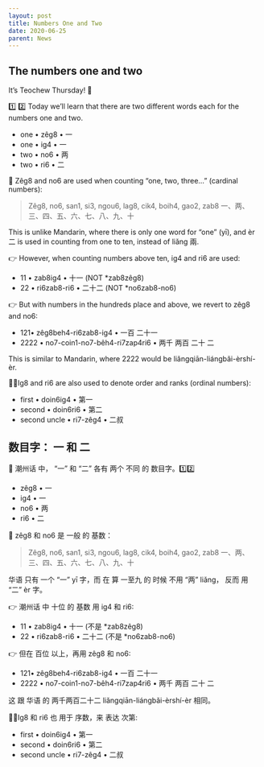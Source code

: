 ```yaml
---
layout: post
title: Numbers One and Two
date: 2020-06-25
parent: News
---
```


## The numbers one and two

It’s Teochew Thursday! 📖

1️⃣ 2️⃣ Today we’ll learn that there are two different words each for the numbers one and two.

 * one • zêg8 • 一
 * one • ig4 • 一
 * two • no6 • 两
 * two • ri6 • 二

🔢 Zêg8 and no6 are used when counting “one, two, three…” (cardinal numbers):
> Zêg8, no6, san1, si3, ngou6, lag8, cik4, boih4, gao2, zab8
> 一、两、三、四、五、六、七、八、九、十

This is unlike Mandarin, where there is only one word for “one” (yī), and èr 二 is used in counting from one to ten, instead of liǎng 兩.

👉 However, when counting numbers above ten, ig4 and ri6 are used:
 * 11 • zab8ig4 • 十一 (NOT \*zab8zêg8)
 * 22 • ri6zab8-ri6 • 二十二 (NOT \*no6zab8-no6)

👉 But with numbers in the hundreds place and above, we revert to zêg8 and no6:
 * 121• zêg8beh4-ri6zab8-ig4 • 一百 二十一
 * 2222 • no7-coin1-no7-bêh4-ri7zap4ri6 • 两千 两百 二十 二

This is similar to Mandarin, where 2222 would be liǎngqiān-liángbǎi-èrshí-èr.

🥇🥈Ig8 and ri6 are also used to denote order and ranks (ordinal numbers):

 * first • doin6ig4 • 第一
 * second • doin6ri6 • 第二
 * second uncle • ri7-zêg4 • 二叔

## 数目字： 一 和 二

📖 潮州话 中， “一” 和 “二” 各有 两个 不同 的 数目字。1️⃣2️⃣

 * zêg8 • 一
 * ig4 • 一
 * no6 • 两
 * ri6 • 二

🔢 zêg8 和 no6 是 一般 的 基数：
> Zêg8, no6, san1, si3, ngou6, lag8, cik4, boih4, gao2, zab8
> 一、两、三、四、五、六、七、八、九、十

华语 只有 一个 “一” yī 字，而 在 算 一至九 的 时候 不用 “两” liǎng， 反而 用 “二” èr 字。

👉 潮州话 中 十位 的 基数 用 ig4 和 ri6:

 * 11 • zab8ig4 • 十一 (不是 \*zab8zêg8)
 * 22 • ri6zab8-ri6 • 二十二 (不是 \*no6zab8-no6)

👉 但在 百位 以上，再用 zêg8 和 no6:

 * 121• zêg8beh4-ri6zab8-ig4 • 一百 二十一
 * 2222 • no7-coin1-no7-bêh4-ri7zap4ri6 • 两千 两百 二十 二

这 跟 华语 的 两千两百二十二 liǎngqiān-liángbǎi-èrshí-èr 相同。

🥇🥈Ig8 和 ri6 也 用于 序数，来 表达 次第:

 * first • doin6ig4 • 第一
 * second • doin6ri6 • 第二
 * second uncle • ri7-zêg4 • 二叔

